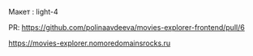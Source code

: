 Макет : light-4

PR:
https://github.com/polinaavdeeva/movies-explorer-frontend/pull/6

https://movies-explorer.nomoredomainsrocks.ru
